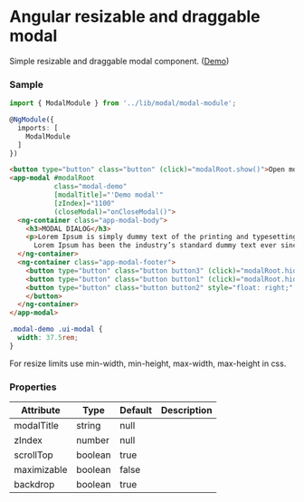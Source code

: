# Angular resizable and draggable modal

Simple resizable and draggable modal component.
 (<a target="_blank" href="https://mazdik.github.io/ng-modal/">Demo</a>) 

### Sample
```typescript
import { ModalModule } from '../lib/modal/modal-module';

@NgModule({
  imports: [
    ModalModule
  ]
})
```

```html
<button type="button" class="button" (click)="modalRoot.show()">Open modal</button>
<app-modal #modalRoot
           class="modal-demo"
           [modalTitle]="'Demo modal'"
           [zIndex]="1100"
           (closeModal)="onCloseModal()">
  <ng-container class="app-modal-body">
    <h3>MODAL DIALOG</h3>
    <p>Lorem Ipsum is simply dummy text of the printing and typesetting industry.
      Lorem Ipsum has been the industry’s standard dummy text ever since the 1500s.</p>
  </ng-container>
  <ng-container class="app-modal-footer">
    <button type="button" class="button button3" (click)="modalRoot.hide()">Delete</button>
    <button type="button" class="button button1" (click)="modalRoot.hide()">Save</button>
    <button type="button" class="button button2" style="float: right;" (click)="modalRoot.hide()">Close
    </button>
  </ng-container>
</app-modal>
```

```css
.modal-demo .ui-modal {
  width: 37.5rem;
}
```
For resize limits use min-width, min-height, max-width, max-height in css.

### Properties

| Attribute        | Type       | Default | Description |
|------------------|------------|---------|-------------|
| modalTitle       | string     | null    |             |
| zIndex           | number     | null    |             |
| scrollTop        | boolean    | true    |             |
| maximizable      | boolean    | false   |             |
| backdrop         | boolean    | true    |             |

